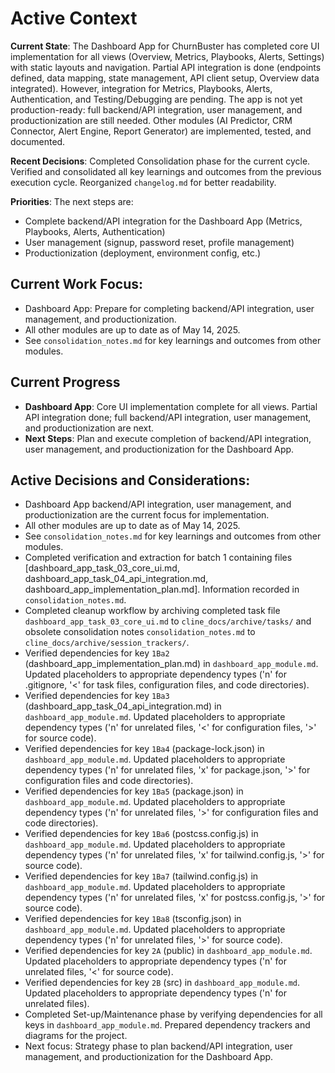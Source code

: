 # Active Context

**Current State**: The Dashboard App for ChurnBuster has completed core UI implementation for all views (Overview, Metrics, Playbooks, Alerts, Settings) with static layouts and navigation. Partial API integration is done (endpoints defined, data mapping, state management, API client setup, Overview data integrated). However, integration for Metrics, Playbooks, Alerts, Authentication, and Testing/Debugging are pending. The app is not yet production-ready: full backend/API integration, user management, and productionization are still needed. Other modules (AI Predictor, CRM Connector, Alert Engine, Report Generator) are implemented, tested, and documented.

**Recent Decisions**: Completed Consolidation phase for the current cycle. Verified and consolidated all key learnings and outcomes from the previous execution cycle. Reorganized `changelog.md` for better readability.

**Priorities**: The next steps are:
- Complete backend/API integration for the Dashboard App (Metrics, Playbooks, Alerts, Authentication)
- User management (signup, password reset, profile management)
- Productionization (deployment, environment config, etc.)

## Current Work Focus:
- Dashboard App: Prepare for completing backend/API integration, user management, and productionization.
- All other modules are up to date as of May 14, 2025.
- See `consolidation_notes.md` for key learnings and outcomes from other modules.

## Current Progress
- **Dashboard App**: Core UI implementation complete for all views. Partial API integration done; full backend/API integration, user management, and productionization are next.
- **Next Steps**: Plan and execute completion of backend/API integration, user management, and productionization for the Dashboard App.

## Active Decisions and Considerations:
- Dashboard App backend/API integration, user management, and productionization are the current focus for implementation.
- All other modules are up to date as of May 14, 2025.
- See `consolidation_notes.md` for key learnings and outcomes from other modules.
- Completed verification and extraction for batch 1 containing files [dashboard_app_task_03_core_ui.md, dashboard_app_task_04_api_integration.md, dashboard_app_implementation_plan.md]. Information recorded in `consolidation_notes.md`.
- Completed cleanup workflow by archiving completed task file `dashboard_app_task_03_core_ui.md` to `cline_docs/archive/tasks/` and obsolete consolidation notes `consolidation_notes.md` to `cline_docs/archive/session_trackers/`.
- Verified dependencies for key `1Ba2` (dashboard_app_implementation_plan.md) in `dashboard_app_module.md`. Updated placeholders to appropriate dependency types ('n' for .gitignore, '<' for task files, configuration files, and code directories).
- Verified dependencies for key `1Ba3` (dashboard_app_task_04_api_integration.md) in `dashboard_app_module.md`. Updated placeholders to appropriate dependency types ('n' for unrelated files, '<' for configuration files, '>' for source code).
- Verified dependencies for key `1Ba4` (package-lock.json) in `dashboard_app_module.md`. Updated placeholders to appropriate dependency types ('n' for unrelated files, 'x' for package.json, '>' for configuration files and code directories).
- Verified dependencies for key `1Ba5` (package.json) in `dashboard_app_module.md`. Updated placeholders to appropriate dependency types ('n' for unrelated files, '>' for configuration files and code directories).
- Verified dependencies for key `1Ba6` (postcss.config.js) in `dashboard_app_module.md`. Updated placeholders to appropriate dependency types ('n' for unrelated files, 'x' for tailwind.config.js, '>' for source code).
- Verified dependencies for key `1Ba7` (tailwind.config.js) in `dashboard_app_module.md`. Updated placeholders to appropriate dependency types ('n' for unrelated files, 'x' for postcss.config.js, '>' for source code).
- Verified dependencies for key `1Ba8` (tsconfig.json) in `dashboard_app_module.md`. Updated placeholders to appropriate dependency types ('n' for unrelated files, '>' for source code).
- Verified dependencies for key `2A` (public) in `dashboard_app_module.md`. Updated placeholders to appropriate dependency types ('n' for unrelated files, '<' for source code).
- Verified dependencies for key `2B` (src) in `dashboard_app_module.md`. Updated placeholders to appropriate dependency types ('n' for unrelated files).
- Completed Set-up/Maintenance phase by verifying dependencies for all keys in `dashboard_app_module.md`. Prepared dependency trackers and diagrams for the project.
- Next focus: Strategy phase to plan backend/API integration, user management, and productionization for the Dashboard App.
